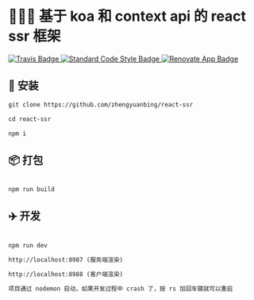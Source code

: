 # 🚀🚀🚀 基于 koa 和 context api 的 react ssr 框架

<p>
  <a href="https://travis-ci.com/jgeschwendt/serverless-react-ssr/">
    <img alt="Travis Badge" src="https://travis-ci.com/jgeschwendt/serverless-react-ssr.svg?branch=master" />
  </a>
  <a href="https://standardjs.com/">
    <img alt="Standard Code Style Badge" src="https://img.shields.io/badge/code%20style-standard-brightgreen.svg" />
  </a>
  <a href="https://renovateapp.com/">
    <img alt="Renovate App Badge" src="https://img.shields.io/badge/renovate-app-blue.svg" />
  </a>
</p>


## 🚄 安装

```html
git clone https://github.com/zhengyuanbing/react-ssr

cd react-ssr

npm i
```

## 📦 打包

```html

npm run build

```

## ✈️ 开发

```html

npm run dev

http://localhost:8987 (服务端渲染)

http://localhost:8988 (客户端渲染)

项目通过 nodemon 启动，如果开发过程中 crash 了，按 rs 加回车键就可以重启

```
